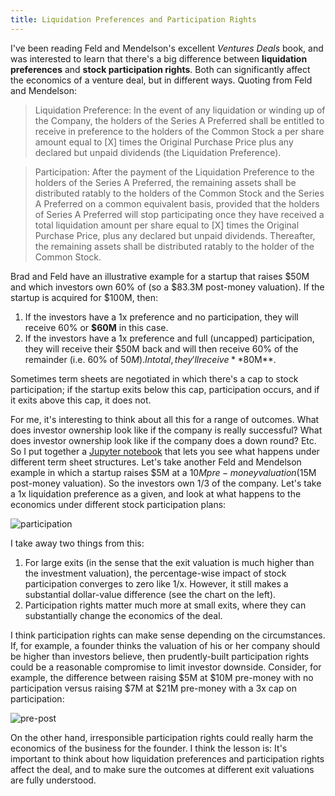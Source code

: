 ```yaml
---
title: Liquidation Preferences and Participation Rights
---
```


I've been reading Feld and Mendelson's excellent *Ventures Deals* book, and was interested to learn that there's a big difference between **liquidation preferences** and **stock participation rights**. Both can significantly affect the economics of a venture deal, but in different ways. Quoting from Feld and Mendelson:

> Liquidation Preference: In the event of any liquidation or winding up of the Company, the holders of the Series A Preferred shall be entitled to receive in preference to the holders of the Common Stock a per share amount equal to [X] times the Original Purchase Price plus any declared but unpaid dividends (the Liquidation Preference).

> Participation: After the payment of the Liquidation Preference to the holders of the Series A Preferred, the remaining assets shall be distributed ratably to the holders of the Common Stock and the Series A Preferred on a common equivalent basis, provided that the holders of Series A Preferred will stop participating once they have received a total liquidation amount per share equal to [X] times the Original Purchase Price, plus any declared but unpaid dividends. Thereafter, the remaining assets shall be distributed ratably to the holder of the Common Stock.

Brad and Feld have an illustrative example for a startup that raises $50M and which investors own 60% of (so a $83.3M post-money valuation). If the startup is acquired for $100M, then:

1. If the investors have a 1x preference and no participation, they will receive 60% or **$60M** in this case.
2. If the investors have a 1x preference and full (uncapped) participation, they will receive their $50M back and will then receive 60% of the remainder (i.e. 60% of $50M). In total, they'll receive **$80M**.

Sometimes term sheets are negotiated in which there's a cap to stock participation; if the startup exits below this cap, participation occurs, and if it exits above this cap, it does not.

For me, it's interesting to think about all this for a range of outcomes. What does investor ownership look like if the company is really successful? What does investor ownership look like if the company does a down round? Etc. So I put together a [Jupyter notebook](https://gist.github.com/sl8r000/35003252f53523578d37ebdaa1c43598) that lets you see what happens under different term sheet structures. Let's take another Feld and Mendelson example in which a startup raises $5M at a $10M pre-money valuation ($15M post-money valuation). So the investors own 1/3 of the company. Let's take a 1x liquidation preference as a given, and look at what happens to the economics under different stock participation plans:

![participation](http://i.imgur.com/b7t2PK7.png)

I take away two things from this:

1. For large exits (in the sense that the exit valuation is much higher than the investment valuation), the percentage-wise impact of stock participation converges to zero like 1/x. However, it still makes a substantial dollar-value difference (see the chart on the left).
2. Participation rights matter much more at small exits, where they can substantially change the economics of the deal.

I think participation rights can make sense depending on the circumstances. If, for example, a founder thinks the valuation of his or her company should be higher than investors believe, then prudently-built participation rights could be a reasonable compromise to limit investor downside. Consider, for example, the difference between raising $5M at $10M pre-money with no participation versus raising $7M at $21M pre-money with a 3x cap on participation:

![pre-post](http://i.imgur.com/HekoZ9D.png)

On the other hand, irresponsible participation rights could really harm the economics of the business for the founder. I think the lesson is: It's important to think about how liquidation preferences and participation rights affect the deal, and to make sure the outcomes at different exit valuations are fully understood.
